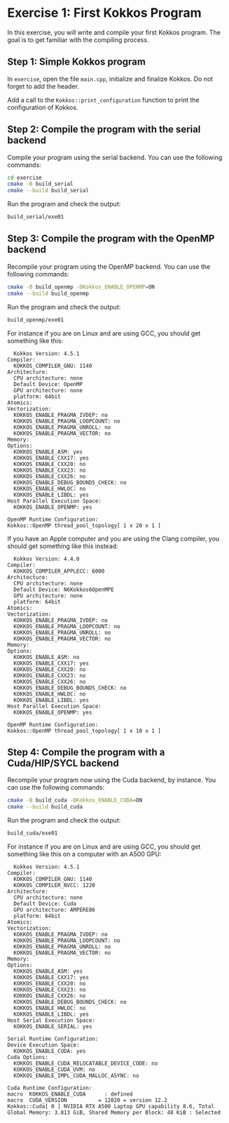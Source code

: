 # Exercise 1: First Kokkos Program

In this exercise, you will write and compile your first Kokkos program.
The goal is to get familiar with the compiling process.

## Step 1: Simple Kokkos program

In `exercise`, open the file `main.cpp`, initialize and finalize Kokkos.
Do not forget to add the header.

Add a call to the `Kokkos::print_configuration` function to print the configuration of Kokkos.

## Step 2: Compile the program with the serial backend

Compile your program using the serial backend.
You can use the following commands:

```sh
cd exercise
cmake -B build_serial
cmake --build build_serial
```

Run the program and check the output:

```sh
build_serial/exe01
```

## Step 3: Compile the program with the OpenMP backend

Recompile your program using the OpenMP backend.
You can use the following commands:

```sh
cmake -B build_openmp -DKokkos_ENABLE_OPENMP=ON
cmake --build build_openmp
```

Run the program and check the output:

```sh
build_openmp/exe01
```

For instance if you are on Linux and are using GCC, you should get something like this:

```log
  Kokkos Version: 4.5.1
Compiler:
  KOKKOS_COMPILER_GNU: 1140
Architecture:
  CPU architecture: none
  Default Device: OpenMP
  GPU architecture: none
  platform: 64bit
Atomics:
Vectorization:
  KOKKOS_ENABLE_PRAGMA_IVDEP: no
  KOKKOS_ENABLE_PRAGMA_LOOPCOUNT: no
  KOKKOS_ENABLE_PRAGMA_UNROLL: no
  KOKKOS_ENABLE_PRAGMA_VECTOR: no
Memory:
Options:
  KOKKOS_ENABLE_ASM: yes
  KOKKOS_ENABLE_CXX17: yes
  KOKKOS_ENABLE_CXX20: no
  KOKKOS_ENABLE_CXX23: no
  KOKKOS_ENABLE_CXX26: no
  KOKKOS_ENABLE_DEBUG_BOUNDS_CHECK: no
  KOKKOS_ENABLE_HWLOC: no
  KOKKOS_ENABLE_LIBDL: yes
Host Parallel Execution Space:
  KOKKOS_ENABLE_OPENMP: yes

OpenMP Runtime Configuration:
Kokkos::OpenMP thread_pool_topology[ 1 x 20 x 1 ]
```

If you have an Apple computer and you are using the Clang compiler, you should get something like this instead:

```log
  Kokkos Version: 4.4.0
Compiler:
  KOKKOS_COMPILER_APPLECC: 6000
Architecture:
  CPU architecture: none
  Default Device: N6Kokkos6OpenMPE
  GPU architecture: none
  platform: 64bit
Atomics:
Vectorization:
  KOKKOS_ENABLE_PRAGMA_IVDEP: no
  KOKKOS_ENABLE_PRAGMA_LOOPCOUNT: no
  KOKKOS_ENABLE_PRAGMA_UNROLL: no
  KOKKOS_ENABLE_PRAGMA_VECTOR: no
Memory:
Options:
  KOKKOS_ENABLE_ASM: no
  KOKKOS_ENABLE_CXX17: yes
  KOKKOS_ENABLE_CXX20: no
  KOKKOS_ENABLE_CXX23: no
  KOKKOS_ENABLE_CXX26: no
  KOKKOS_ENABLE_DEBUG_BOUNDS_CHECK: no
  KOKKOS_ENABLE_HWLOC: no
  KOKKOS_ENABLE_LIBDL: yes
Host Parallel Execution Space:
  KOKKOS_ENABLE_OPENMP: yes

OpenMP Runtime Configuration:
Kokkos::OpenMP thread_pool_topology[ 1 x 10 x 1 ]
```

## Step 4: Compile the program with a Cuda/HIP/SYCL backend

Recompile your program now using the Cuda backend, by instance.
You can use the following commands:

```bash
cmake -B build_cuda -DKokkos_ENABLE_CUDA=ON
cmake --build build_cuda
```

Run the program and check the output:

```sh
build_cuda/exe01
```

For instance if you are on Linux and are using GCC, you should get something like this on a computer with an A500 GPU:

```log
  Kokkos Version: 4.5.1
Compiler:
  KOKKOS_COMPILER_GNU: 1140
  KOKKOS_COMPILER_NVCC: 1220
Architecture:
  CPU architecture: none
  Default Device: Cuda
  GPU architecture: AMPERE86
  platform: 64bit
Atomics:
Vectorization:
  KOKKOS_ENABLE_PRAGMA_IVDEP: no
  KOKKOS_ENABLE_PRAGMA_LOOPCOUNT: no
  KOKKOS_ENABLE_PRAGMA_UNROLL: no
  KOKKOS_ENABLE_PRAGMA_VECTOR: no
Memory:
Options:
  KOKKOS_ENABLE_ASM: yes
  KOKKOS_ENABLE_CXX17: yes
  KOKKOS_ENABLE_CXX20: no
  KOKKOS_ENABLE_CXX23: no
  KOKKOS_ENABLE_CXX26: no
  KOKKOS_ENABLE_DEBUG_BOUNDS_CHECK: no
  KOKKOS_ENABLE_HWLOC: no
  KOKKOS_ENABLE_LIBDL: yes
Host Serial Execution Space:
  KOKKOS_ENABLE_SERIAL: yes

Serial Runtime Configuration:
Device Execution Space:
  KOKKOS_ENABLE_CUDA: yes
Cuda Options:
  KOKKOS_ENABLE_CUDA_RELOCATABLE_DEVICE_CODE: no
  KOKKOS_ENABLE_CUDA_UVM: no
  KOKKOS_ENABLE_IMPL_CUDA_MALLOC_ASYNC: no

Cuda Runtime Configuration:
macro  KOKKOS_ENABLE_CUDA      : defined
macro  CUDA_VERSION          = 12020 = version 12.2
Kokkos::Cuda[ 0 ] NVIDIA RTX A500 Laptop GPU capability 8.6, Total Global Memory: 3.813 GiB, Shared Memory per Block: 48 KiB : Selected
```
